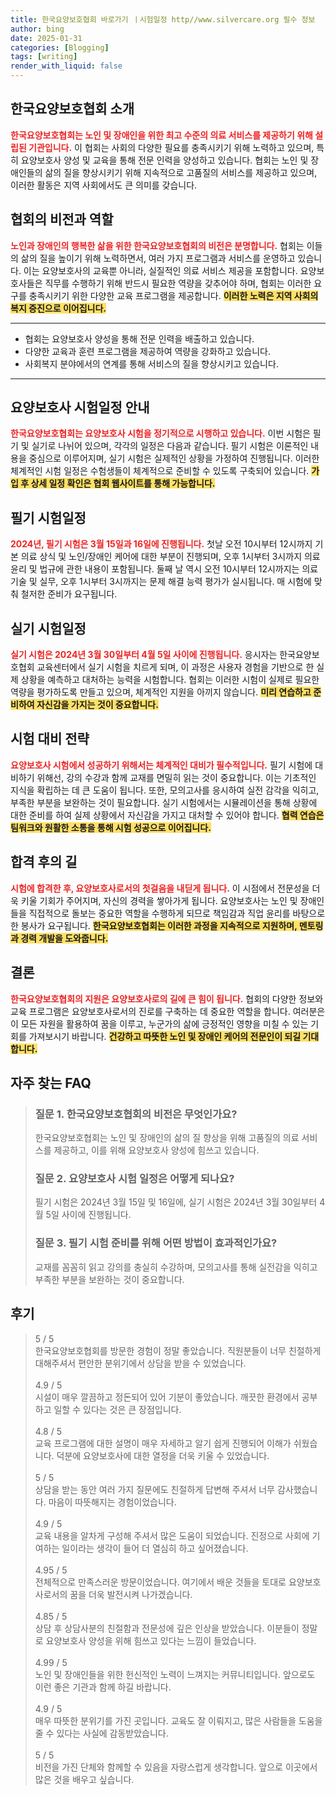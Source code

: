 ```yaml
---
title: 한국요양보호협회 바로가기 ㅣ시험일정 http//www.silvercare.org 필수 정보
author: bing
date: 2025-01-31
categories: [Blogging]
tags: [writing]
render_with_liquid: false
---
```



<h2 id='한국요양보호협회 소개'>한국요양보호협회 소개</h2>

<p><b><span style="color: #ee2323;">한국요양보호협회는 노인 및 장애인을 위한 최고 수준의 의료 서비스를 제공하기 위해 설립된 기관입니다.</span></b> 이 협회는 사회의 다양한 필요를 충족시키기 위해 노력하고 있으며, 특히 요양보호사 양성 및 교육을 통해 전문 인력을 양성하고 있습니다. 협회는 노인 및 장애인들의 삶의 질을 향상시키기 위해 지속적으로 고품질의 서비스를 제공하고 있으며, 이러한 활동은 지역 사회에서도 큰 의미를 갖습니다.</p>

<h2 id='협회의 비전과 역할'>협회의 비전과 역할</h2>

<p><b><span style="color: #ee2323;">노인과 장애인의 행복한 삶을 위한 한국요양보호협회의 비전은 분명합니다.</span></b> 협회는 이들의 삶의 질을 높이기 위해 노력하면서, 여러 가지 프로그램과 서비스를 운영하고 있습니다. 이는 요양보호사의 교육뿐 아니라, 실질적인 의료 서비스 제공을 포함합니다. 요양보호사들은 직무를 수행하기 위해 반드시 필요한 역량을 갖추어야 하며, 협회는 이러한 요구를 충족시키기 위한 다양한 교육 프로그램을 제공합니다. <b><span style="background-color: #ffe066;">이러한 노력은 지역 사회의 복지 증진으로 이어집니다.</span></b></p>

<hr />

<ul>
    <li>협회는 요양보호사 양성을 통해 전문 인력을 배출하고 있습니다.</li>
    <li>다양한 교육과 훈련 프로그램을 제공하여 역량을 강화하고 있습니다.</li>
    <li>사회복지 분야에서의 연계를 통해 서비스의 질을 향상시키고 있습니다.</li>
</ul>

<hr />

<h2 id='요양보호사 시험일정 안내'>요양보호사 시험일정 안내</h2>

<p><b><span style="color: #ee2323;">한국요양보호협회는 요양보호사 시험을 정기적으로 시행하고 있습니다.</span></b> 이번 시험은 필기 및 실기로 나뉘어 있으며, 각각의 일정은 다음과 같습니다. 필기 시험은 이론적인 내용을 중심으로 이루어지며, 실기 시험은 실제적인 상황을 가정하여 진행됩니다. 이러한 체계적인 시험 일정은 수험생들이 체계적으로 준비할 수 있도록 구축되어 있습니다. <b><span style="background-color: #ffe066;">가입 후 상세 일정 확인은 협회 웹사이트를 통해 가능합니다.</span></b></p>

<h2 id='필기 시험일정'>필기 시험일정</h2>

<p><b><span style="color: #ee2323;">2024년, 필기 시험은 3월 15일과 16일에 진행됩니다.</span></b> 첫날 오전 10시부터 12시까지 기본 의료 상식 및 노인/장애인 케어에 대한 부분이 진행되며, 오후 1시부터 3시까지 의료 윤리 및 법규에 관한 내용이 포함됩니다. 둘째 날 역시 오전 10시부터 12시까지는 의료 기술 및 실무, 오후 1시부터 3시까지는 문제 해결 능력 평가가 실시됩니다. 매 시험에 맞춰 철저한 준비가 요구됩니다.</p>

<h2 id='실기 시험일정'>실기 시험일정</h2>

<p><b><span style="color: #ee2323;">실기 시험은 2024년 3월 30일부터 4월 5일 사이에 진행됩니다.</span></b> 응시자는 한국요양보호협회 교육센터에서 실기 시험을 치르게 되며, 이 과정은 사용자 경험을 기반으로 한 실제 상황을 예측하고 대처하는 능력을 시험합니다. 협회는 이러한 시험이 실제로 필요한 역량을 평가하도록 만들고 있으며, 체계적인 지원을 아끼지 않습니다. <b><span style="background-color: #ffe066;">미리 연습하고 준비하여 자신감을 가지는 것이 중요합니다.</span></b></p>

<h2 id='시험 대비 전략'>시험 대비 전략</h2>

<p><b><span style="color: #ee2323;">요양보호사 시험에서 성공하기 위해서는 체계적인 대비가 필수적입니다.</span></b> 필기 시험에 대비하기 위해선, 강의 수강과 함께 교재를 면밀히 읽는 것이 중요합니다. 이는 기초적인 지식을 확립하는 데 큰 도움이 됩니다. 또한, 모의고사를 응시하여 실전 감각을 익히고, 부족한 부분을 보완하는 것이 필요합니다. 실기 시험에서는 시뮬레이션을 통해 상황에 대한 준비를 하여 실제 상황에서 자신감을 가지고 대처할 수 있어야 합니다. <b><span style="background-color: #ffe066;">협력 연습은 팀워크와 원활한 소통을 통해 시험 성공으로 이어집니다.</span></b></p>

<h2 id='합격 후의 길'>합격 후의 길</h2>

<p><b><span style="color: #ee2323;">시험에 합격한 후, 요양보호사로서의 첫걸음을 내딛게 됩니다.</span></b> 이 시점에서 전문성을 더욱 키울 기회가 주어지며, 자신의 경력을 쌓아가게 됩니다. 요양보호사는 노인 및 장애인들을 직접적으로 돌보는 중요한 역할을 수행하게 되므로 책임감과 직업 윤리를 바탕으로 한 봉사가 요구됩니다. <b><span style="background-color: #ffe066;">한국요양보호협회는 이러한 과정을 지속적으로 지원하며, 멘토링과 경력 개발을 도와줍니다.</span></b></p>

<h2 id='결론'>결론</h2>

<p><b><span style="color: #ee2323;">한국요양보호협회의 지원은 요양보호사로의 길에 큰 힘이 됩니다.</span></b> 협회의 다양한 정보와 교육 프로그램은 요양보호사로서의 진로를 구축하는 데 중요한 역할을 합니다. 여러분은 이 모든 자원을 활용하여 꿈을 이루고, 누군가의 삶에 긍정적인 영향을 미칠 수 있는 기회를 가져보시기 바랍니다. <b><span style="background-color: #ffe066;">건강하고 따뜻한 노인 및 장애인 케어의 전문인이 되길 기대합니다.</span></b></p>


<h2 id='자주_찾는_FAQ'>자주 찾는 FAQ</h2>
<div itemscope="" itemtype="https://schema.org/FAQPage"> 
<blockquote> 
<div itemscope="" itemprop="mainEntity" itemtype="https://schema.org/Question"> 
<h3 itemprop="name">질문 1. 한국요양보호협회의 비전은 무엇인가요?</h3> 
<div itemscope="" itemprop="acceptedAnswer" itemtype="https://schema.org/Answer"> 
<span itemprop="text"> 
<p>한국요양보호협회는 노인 및 장애인의 삶의 질 향상을 위해 고품질의 의료 서비스를 제공하고, 이를 위해 요양보호사 양성에 힘쓰고 있습니다.</p> 
</span> 
</div> 
</div> 
<div itemscope="" itemprop="mainEntity" itemtype="https://schema.org/Question"> 
<h3 itemprop="name">질문 2. 요양보호사 시험 일정은 어떻게 되나요?</h3> 
<div itemscope="" itemprop="acceptedAnswer" itemtype="https://schema.org/Answer"> 
<span itemprop="text"> 
<p>필기 시험은 2024년 3월 15일 및 16일에, 실기 시험은 2024년 3월 30일부터 4월 5일 사이에 진행됩니다.</p> 
</span> 
</div> 
</div> 
<div itemscope="" itemprop="mainEntity" itemtype="https://schema.org/Question"> 
<h3 itemprop="name">질문 3. 필기 시험 준비를 위해 어떤 방법이 효과적인가요?</h3> 
<div itemscope="" itemprop="acceptedAnswer" itemtype="https://schema.org/Answer"> 
<span itemprop="text"> 
<p>교재를 꼼꼼히 읽고 강의를 충실히 수강하며, 모의고사를 통해 실전감을 익히고 부족한 부분을 보완하는 것이 중요합니다.</p> 
</span> 
</div> 
</div> 
</blockquote> 
</div>
<h2 id='후기'>후기</h2>
<div itemscope itemtype="https://schema.org/Product">
  <blockquote>
  <div itemprop="review" itemscope itemtype="https://schema.org/Review">
      <div itemprop="reviewRating" itemscope itemtype="https://schema.org/Rating"> <span itemprop="ratingValue">5</span> / <span itemprop="bestRating">5</span> </div>
      <span itemprop="reviewBody">한국요양보호협회를 방문한 경험이 정말 좋았습니다. 직원분들이 너무 친절하게 대해주셔서 편안한 분위기에서 상담을 받을 수 있었습니다.</span>
  </div>
  <br>
  <div itemprop="review" itemscope itemtype="https://schema.org/Review">
      <div itemprop="reviewRating" itemscope itemtype="https://schema.org/Rating"> <span itemprop="ratingValue">4.9</span> / <span itemprop="bestRating">5</span> </div>
      <span itemprop="reviewBody">시설이 매우 깔끔하고 정돈되어 있어 기분이 좋았습니다. 깨끗한 환경에서 공부하고 일할 수 있다는 것은 큰 장점입니다.</span>
  </div>
  <br>
  <div itemprop="review" itemscope itemtype="https://schema.org/Review">
      <div itemprop="reviewRating" itemscope itemtype="https://schema.org/Rating"> <span itemprop="ratingValue">4.8</span> / <span itemprop="bestRating">5</span> </div>
      <span itemprop="reviewBody">교육 프로그램에 대한 설명이 매우 자세하고 알기 쉽게 진행되어 이해가 쉬웠습니다. 덕분에 요양보호사에 대한 열정을 더욱 키울 수 있었습니다.</span>
  </div>
  <br>
  <div itemprop="review" itemscope itemtype="https://schema.org/Review">
      <div itemprop="reviewRating" itemscope itemtype="https://schema.org/Rating"> <span itemprop="ratingValue">5</span> / <span itemprop="bestRating">5</span> </div>
      <span itemprop="reviewBody">상담을 받는 동안 여러 가지 질문에도 친절하게 답변해 주셔서 너무 감사했습니다. 마음이 따뜻해지는 경험이었습니다.</span>
  </div>
  <br>
  <div itemprop="review" itemscope itemtype="https://schema.org/Review">
      <div itemprop="reviewRating" itemscope itemtype="https://schema.org/Rating"> <span itemprop="ratingValue">4.9</span> / <span itemprop="bestRating">5</span> </div>
      <span itemprop="reviewBody">교육 내용을 알차게 구성해 주셔서 많은 도움이 되었습니다. 진정으로 사회에 기여하는 일이라는 생각이 들어 더 열심히 하고 싶어졌습니다.</span>
  </div>
  <br>
  <div itemprop="review" itemscope itemtype="https://schema.org/Review">
      <div itemprop="reviewRating" itemscope itemtype="https://schema.org/Rating"> <span itemprop="ratingValue">4.95</span> / <span itemprop="bestRating">5</span> </div>
      <span itemprop="reviewBody">전체적으로 만족스러운 방문이었습니다. 여기에서 배운 것들을 토대로 요양보호사로서의 꿈을 더욱 발전시켜 나가겠습니다.</span>
  </div>
  <br>
  <div itemprop="review" itemscope itemtype="https://schema.org/Review">
      <div itemprop="reviewRating" itemscope itemtype="https://schema.org/Rating"> <span itemprop="ratingValue">4.85</span> / <span itemprop="bestRating">5</span> </div>
      <span itemprop="reviewBody">상담 후 상담사분의 친절함과 전문성에 깊은 인상을 받았습니다. 이분들이 정말로 요양보호사 양성을 위해 힘쓰고 있다는 느낌이 들었습니다.</span>
  </div>
  <br>
  <div itemprop="review" itemscope itemtype="https://schema.org/Review">
      <div itemprop="reviewRating" itemscope itemtype="https://schema.org/Rating"> <span itemprop="ratingValue">4.99</span> / <span itemprop="bestRating">5</span> </div>
      <span itemprop="reviewBody">노인 및 장애인들을 위한 헌신적인 노력이 느껴지는 커뮤니티입니다. 앞으로도 이런 좋은 기관과 함께 하길 바랍니다.</span>
  </div>
  <br>
  <div itemprop="review" itemscope itemtype="https://schema.org/Review">
      <div itemprop="reviewRating" itemscope itemtype="https://schema.org/Rating"> <span itemprop="ratingValue">4.9</span> / <span itemprop="bestRating">5</span> </div>
      <span itemprop="reviewBody">매우 따뜻한 분위기를 가진 곳입니다. 교육도 잘 이뤄지고, 많은 사람들을 도움을 줄 수 있다는 사실에 감동받았습니다.</span>
  </div>
  <br>
  <div itemprop="review" itemscope itemtype="https://schema.org/Review">
      <div itemprop="reviewRating" itemscope itemtype="https://schema.org/Rating"> <span itemprop="ratingValue">5</span> / <span itemprop="bestRating">5</span> </div>
      <span itemprop="reviewBody">비전을 가진 단체와 함께할 수 있음을 자랑스럽게 생각합니다. 앞으로 이곳에서 많은 것을 배우고 싶습니다.</span>
  </div>
  </blockquote>
</div>
